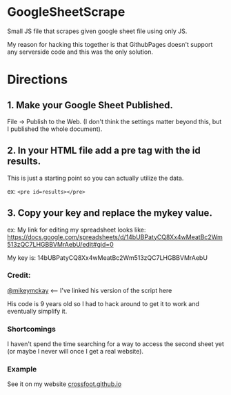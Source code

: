 # GoogleSheetScrape
Small JS file that scrapes given google sheet file using only JS.

My reason for hacking this together is that GithubPages doesn't support any serverside code and this was the only solution.
# Directions
## 1. Make your Google Sheet Published.
File -> Publish to the Web. (I don't think the settings matter beyond this, but I published the whole document).
## 2. In your HTML file add a pre tag with the id results.
This is just a starting point so you can actually utilize the data.

ex: `<pre id=results></pre>`
## 3. Copy your key and replace the mykey value.
ex: My link for editing my spreadsheet looks like: https://docs.google.com/spreadsheets/d/14bUBPatyCQ8Xx4wMeatBc2Wm513zQC7LHGBBVMrAebU/edit#gid=0

My key is: 14bUBPatyCQ8Xx4wMeatBc2Wm513zQC7LHGBBVMrAebU
### Credit:
[@mikeymckay](https://github.com/mikeymckay/google-spreadsheet-javascript) <-- I've linked his version of the script here

His code is 9 years old so I had to hack around to get it to work and eventually simplify it.
### Shortcomings
I haven't spend the time searching for a way to access the second sheet yet (or maybe I never will once I get a real website).

### Example
See it on my website [crossfoot.github.io](https://crossfoot.github.io/GoogleSheetScrape)
